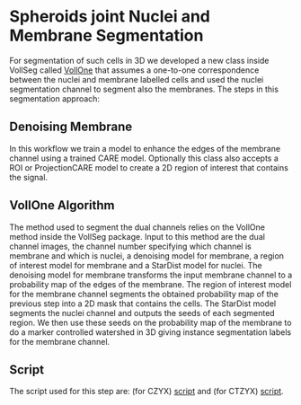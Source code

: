 # Spheroids joint Nuclei and Membrane Segmentation

For segmentation of such cells in 3D we developed a new class inside VollSeg called [VollOne](https://github.com/Kapoorlabs-CAPED/VollSeg/blob/18b33de516e691cbc488e0aedb46b08b2ffd992e/src/vollseg/utils.py#L4612) that assumes a one-to-one correspondence between the nuclei and membrane labelled cells and used the nuclei segmentation channel to segment also the membranes. The steps in this segmentation approach:

## Denoising Membrane
In this workflow we train a model to enhance the edges of the membrane channel using a trained CARE model. Optionally this class also accepts a ROI or ProjectionCARE model to create a 2D region of interest that contains the signal. 

## VollOne Algorithm

The method used to segment the dual channels relies on the VollOne method inside the VollSeg package. Input to this method are the dual channel images, the channel number specifying which channel is membrane and which is nuclei, a denoising model for membrane, a region of interest model for membrane and a StarDist model for nuclei. The denoising model for membrane transforms the input membrane channel to a probability map of the edges of the membrane. The region of interest model for the membrane channel segments the obtained probability map of the previous step into a 2D mask that contains the cells. The StarDist model segments the nuclei channel and outputs the seeds of each segmented region. We then use these seeds on the probability map of the membrane to do a marker controlled watershed in 3D giving instance segmentation labels for the membrane channel.

## Script

The script used for this step are: (for CZYX) [script](scripts/spheroid_nuclei_membrane_segmentation.py) and (for CTZYX) [script](scripts/timelapse_spheroids_joint_segmentation.py). 



